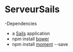 # ServeurSails
-Dependencies
  - a [Sails](http://sailsjs.org) application
  - npm install [bower](http://bower.io/) 
  - npm install [moment](http://momentjs.com/) --save
